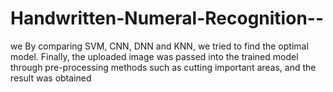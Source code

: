 # Handwritten-Numeral-Recognition--
we By comparing SVM, CNN, DNN and KNN, we tried to find the optimal model. Finally, the uploaded image was passed into the trained model through pre-processing methods such as cutting important areas, and the result was obtained
